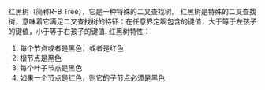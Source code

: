红黑树（简称R-B Tree），它是一种特殊的二叉查找树。
红黑树是特殊的二叉查找树，意味着它满足二叉查找树的特征：在任意界定啊包含的键值，大于等于左孩子的键值，小于等于右孩子的键值.
红黑树特性：
1. 每个节点或者是黑色，或者是红色
2. 根节点是黑色
3. 每个叶子节点是黑色
4. 如果一个节点是红色，则它的子节点必须是黑色